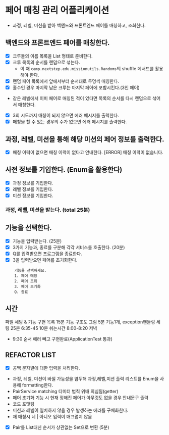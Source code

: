# 페어 매칭 관리 어플리케이션
- 과정, 레벨, 미션을 받아 백엔드와 프론트엔드 페어를 매칭하고, 조회한다.

## 백엔드와 프론트엔드 페어를 매칭한다.
- [x] 크루들의 이름 목록을 List<String> 형태로 준비한다.
- [x] 크루 목록의 순서를 랜덤으로 섞는다.
  - 이 때 `camp.nextstep.edu.missionutils.Randoms`의 shuffle 메서드를 활용해야 한다.
- [x] 랜덤 페어 목록에서 앞에서부터 순서대로 두명씩 매칭한다.
- [x] 홀수인 경우 마지막 남은 크루는 마지막 페어에 포함시킨다.(3인 페어)
- 같은 레벨에서 이미 페어로 매칭된 적이 있다면 목록의 순서를 다시 랜덤으로 섞어서 매칭한다.
- [x] 3회 시도까지 매칭이 되지 않으면 에러 메시지를 출력한다.
- [x] 매칭을 할 수 있는 경우의 수가 없으면 에러 메시지를 출력한다.

## 과정, 레벨, 미션을 통해 해당 미션의 페어 정보를 출력한다.
- [x] 매칭 이력이 없으면 매칭 이력이 없다고 안내한다.
[ERROR] 매칭 이력이 없습니다.

## 사전 정보를 기입한다. (Enum을 활용한다)
- [x] 과정 정보를 기입한다.
- [x] 레벨 정보를 기입한다.
- [x] 미션 정보를  기입한다.
### 과정, 레벨, 미션을 받는다. (total 25분)
 
## 기능을 선택한다.
- [x] 기능을 입력받는다. (25분)
- [x] 3가지 기능과, 종료를 구분해 각각 서비스를 호출한다. (20분)
- [x] Q를 입력받으면 프로그램을 종료한다. 
- [x] 3을 입력받으면 페어를 초기화한다.
```
    기능을 선택하세요.
    1. 페어 매칭
    2. 페어 조회
    3. 페어 초기화
    Q. 종료
```


## 시간
파일 세팅 & 기능 구현 목록 15분
기능 구조도 그림 5분
기능1개, exception핸들링 세팅 25분
6:35-45
10분 쉬는시간
8:00-8:20 저녁
- 9:30 순서 에러 빼고 구현완료(ApplicationTest 통과)

## REFACTOR LIST
- [x] 공백 문자열에 대한 입력을 처리한다.
- 과정, 레벨, 미션이 바뀔 가능성을 염두해 과정,레벨,미션 출력 리스트를 Enum을 사용해 formatting한다.
- PairService matching 디미터 법칙 위배 의심됨(getter)
- 페어 초기화 기능 시 현재 정해진 페어가 아무것도 없을 경우 안내문구 출력
- 코드 포맷팅 
- 미션과 레벨이 일치하지 않을 경우 발생하는 에러를 구체화한다.
- 재 매칭시 네 | 아니오 입력이 매끄럽지 않음
- [x] Pair를 List<String>대신 순서가 상관없는 Set으로 변환 (5분)